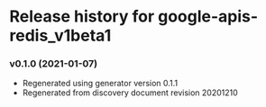 # Release history for google-apis-redis_v1beta1

### v0.1.0 (2021-01-07)

* Regenerated using generator version 0.1.1
* Regenerated from discovery document revision 20201210

